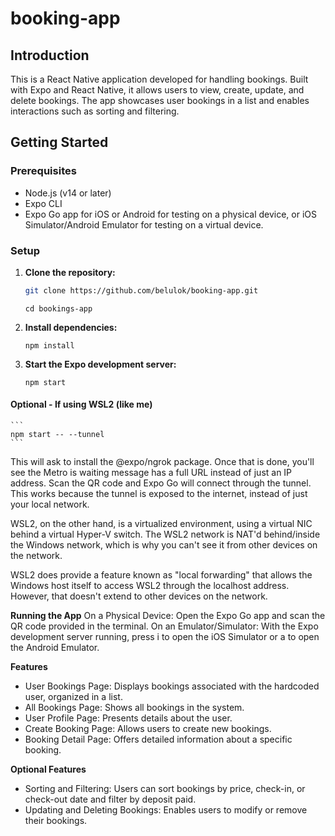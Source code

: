 # booking-app

## Introduction
This is a React Native application developed for handling bookings. Built with Expo and React Native, it allows users to view, create, update, and delete bookings. The app showcases user bookings in a list and enables interactions such as sorting and filtering.

## Getting Started

### Prerequisites
- Node.js (v14 or later)
- Expo CLI
- Expo Go app for iOS or Android for testing on a physical device, or iOS Simulator/Android Emulator for testing on a virtual device.

### Setup
1. **Clone the repository:**
   ```bash
   git clone https://github.com/belulok/booking-app.git
   ```
   ```
   cd bookings-app
   ```

2. **Install dependencies:**
    ```
    npm install
    ```

3. **Start the Expo development server:**
    ```
    npm start
    ```

#### Optional - If using WSL2 (like me)
    ```
    npm start -- --tunnel
    ```

This will ask to install the @expo/ngrok package. Once that is done, you'll see the Metro is waiting message has a full URL instead of just an IP address. Scan the QR code and Expo Go will connect through the tunnel. This works because the tunnel is exposed to the internet, instead of just your local network.

WSL2, on the other hand, is a virtualized environment, using a virtual NIC behind a virtual Hyper-V switch. The WSL2 network is NAT'd behind/inside the Windows network, which is why you can't see it from other devices on the network.

WSL2 does provide a feature known as "local forwarding" that allows the Windows host itself to access WSL2 through the localhost address. However, that doesn't extend to other devices on the network.

**Running the App**
On a Physical Device: Open the Expo Go app and scan the QR code provided in the terminal.
On an Emulator/Simulator: With the Expo development server running, press i to open the iOS Simulator or a to open the Android Emulator.

**Features**
- User Bookings Page: Displays bookings associated with the hardcoded user, organized in a list.
- All Bookings Page: Shows all bookings in the system.
- User Profile Page: Presents details about the user.
- Create Booking Page: Allows users to create new bookings.
- Booking Detail Page: Offers detailed information about a specific booking.

**Optional Features**
- Sorting and Filtering: Users can sort bookings by price, check-in, or check-out date and filter by deposit paid.
- Updating and Deleting Bookings: Enables users to modify or remove their bookings.
